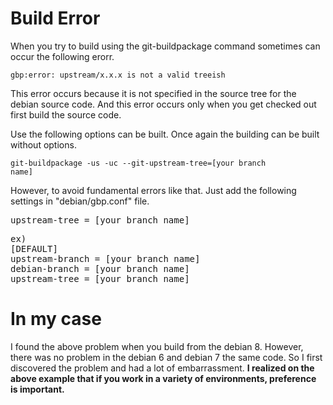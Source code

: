 # Build Error
When you try to build using the git-buildpackage command sometimes can occur the following erorr.

<code>gbp:error: upstream/x.x.x is not a valid treeish</code>

This error occurs because it is not specified in the source tree for the debian source code.
And this error occurs only when you get checked out first build the source code.

Use the following options can be built.
Once again the building can be built without options.

<code>git-buildpackage -us -uc --git-upstream-tree=[your branch name]</code>

However, to avoid fundamental errors like that. Just add the following settings in "debian/gbp.conf" file.

<pre>upstream-tree = [your branch name]</pre>

<pre>
ex)
[DEFAULT]
upstream-branch = [your branch name]
debian-branch = [your branch name]
upstream-tree = [your branch name]
</pre>


# In my case
I found the above problem when you build from the debian 8.
However, there was no problem in the debian 6 and debian 7 the same code. So I first discovered the problem and had a lot of embarrassment. **I realized on the above example that if you work in a variety of environments, preference is important.**